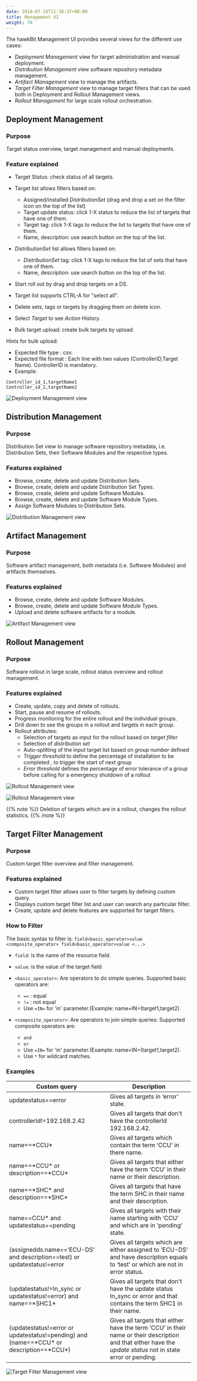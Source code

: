 ```yaml
---
date: 2018-07-16T11:30:37+08:00
title: Management UI
weight: 70
---
```


The hawkBit Management UI provides several views for the different use cases:

- _Deployment Management_ view for target administration and manual deployment.
- _Distribution Management_ view software repository metadata management.
- _Artifact Management_ view to manage the artifacts.
- _Target Filter Management_ view to manage target filters that can be used both in Deployment and Rollout Management views.
- _Rollout Management_ for large scale rollout orchestration.

## Deployment Management

### Purpose

Target status overview, target management and manual deployments.

### Feature explained
- Target Status: check status of all targets.
- Target list allows filters based on:
  - Assigned/installed _DistributionSet_ (drag and drop a set on the filter icon on the top of the list)
  - Target update status: click 1-X status to reduce the list of targets that have one of them.
  - Target tag: click 1-X tags to reduce the list to targets that have one of them.
  - Name, description: use search button on the top of the list.

- _DistributionSet_ list allows filters based on:
  - _DistributionSet_ tag: click 1-X tags to reduce the list of sets that have one of them.
  - Name, description: use search button on the top of the list.

- Start roll out by drag and drop targets on a DS.
- Target list supports CTRL-A for "select all".
- Delete sets, tags or targets by dragging them on delete icon.
- Select _Target_ to see _Action_ History.
- Bulk target upload: create bulk targets by upload.


Hints for bulk upload:
- Expected file type : csv.
- Expected file format : Each line with two values (ControllerID,Target Name). ControllerID is mandatory.
- Example:
```
Controller_id_1,targetName1
Controller_id_2,targetName2
```

![Deployment Management view](../images/ui/deployment_mgmt.png)

## Distribution Management

### Purpose

Distribution Set view to manage software repository metadata, i.e. Distribution Sets, their Software Modules and the respective types.

### Features explained
- Browse, create, delete and update Distribution Sets.
- Browse, create, delete and update Distribution Set Types.
- Browse, create, delete and update Software Modules.
- Browse, create, delete and update Software Module Types.
- Assign Software Modules to Distribution Sets.

![Distribution Management view](../images/ui/distribution_mgmt.png)

## Artifact Management

### Purpose
Software artifact management, both metadata (i.e. Software Modules) and artifacts themselves.

### Features explained
- Browse, create, delete and update Software Modules.
- Browse, create, delete and update Software Module Types.
- Upload and delete software artifacts for a module.

![Artifact Management view](../images/ui/artifact_mgmt.png)

## Rollout Management

### Purpose
Software rollout in large scale, rollout status overview and rollout management.

### Features explained
- Create, update, copy and delete of rollouts.
- Start, pause and resume of rollouts.
- Progress monitoring for the entire rollout and the individual groups.
- Drill down to see the groups in a rollout and targets in each group.
- Rollout attributes:
  - Selection of targets as input for the rollout based on _target filter_
  - Selection of _distribution set_
  - Auto-splitting of the input target list based on _group number_ defined
  - _Trigger threshold_ to define the percentage of installation to be completed , to trigger the start of next group
  - _Error threshold_ defines the percentage of error tolerance of a group before calling for a emergency shutdown of a rollout

![Rollout Management view](../images/ui/rollout_mgmt.png)

![Rollout Management view](../images/ui/rollout_groups.png)

{{% note %}}
Deletion of targets which are in a rollout, changes the rollout statistics.
{{% /note %}}

## Target Filter Management

### Purpose
Custom target filter overview and filter management.

### Features explained
- Custom target filter allows user to filter targets by defining custom query.
- Displays custom target filter list and user can search any particular filter.
- Create, update and delete features are supported for target filters.

### How to Filter
The basic syntax to filter is: `field<basic_operator>value <composite_operator> field<basic_operator>value <...>`
- `field`: is the name of the resource field.
- `value`: is the value of the target field
- `<basic_operator>`: Are operators to do simple queries. Supported basic operators are:
  - `==` : equal
  - `!=` : not equal
  - Use `=IN=` for 'in' parameter.(Example: name=IN=(target1,target2).

- `<composite_operator>`: Are operators to join simple queries: Supported composite operators are:
  - `and`
  - `or`
  - Use `=IN=` for 'in' parameter.(Example: name=IN=(target1,target2).
  - Use `*` for wildcard matches.

### Examples

Custom query                                                                               | Description
------------------------------------------------------------------------------------------ | -----------------------------------------------------------------------------------------------------------------------------------------------------
updatestatus==error                                                                        | Gives all targets in ‘error’ state.
controllerId!=192.168.2.42                                                                 | Gives all targets that don't have the controllerId 192.168.2.42.
name==\*CCU\*                                                                              | Gives all targets which contain the term ‘CCU’ in there name.
name==\*CCU\* or description==\*CCU\*                                                      | Gives all targets that either have the term ‘CCU’ in their name or their description.
name==\*SHC\* and description==\*SHC\*                                                     | Gives all targets that have the term SHC in their name and their description.
name==CCU* and updatestatus==pending                                                       | Gives all targets with their name starting with ‘CCU’ and which are in ‘pending’ state.
(assignedds.name==‘ECU-DS’ and description==test) or updatestatus!=error                   | Gives all targets which are either assigned to ‘ECU-DS’ and have description equals to ‘test’ or which are not in error status.
(updatestatus!=In\_sync or updatestatus!=error) and name==\*SHC1\*                         | Gives all targets that don't have the update status In\_sync or error and that contains the term SHC1 in their name.
(updatestatus!=error or updatestatus!=pending) and (name==\*CCU\* or description==\*CCU\*) | Gives all targets that either have the term ‘CCU’ in their name or their description and that either have the _update status_ not in state error or pending.

![Target Filter Management view](../images/ui/target_filter.png)
